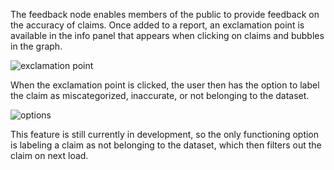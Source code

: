 The feedback node enables members of the public to provide feedback on the accuracy of claims. Once added to a report, an exclamation point is available in the info panel that appears when clicking on claims and bubbles in the graph.

![exclamation point](https://talktothecity.s3.amazonaws.com/tttc-turbo/static/images/Monosnap-tttc-turbo-2023-12-21-20-15-14-copy.jpeg)

When the exclamation point is clicked, the user then has the option to label the claim as miscategorized, inaccurate, or not belonging to the dataset.

![options](https://talktothecity.s3.amazonaws.com/tttc-turbo/static/images/Monosnap-tttc-turbo-2023-12-21-20-19-16.jpeg)

This feature is still currently in development, so the only functioning option is labeling a claim as not belonging to the dataset, which then filters out the claim on next load.
